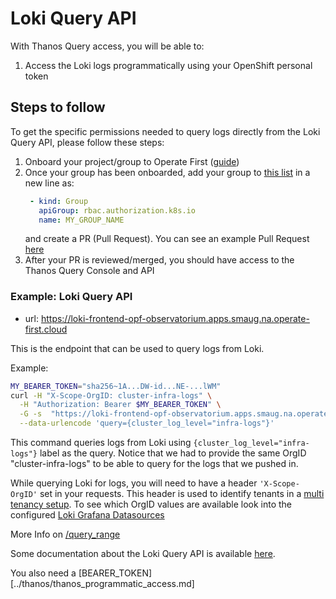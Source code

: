 # Loki Query API

With Thanos Query access, you will be able to:
1. Access the Loki logs programmatically using your OpenShift personal token

## Steps to follow
To get the specific permissions needed to query logs directly from the Loki Query API, please follow these steps:

1. Onboard your project/group to Operate First ([guide][1])
2. Once your group has been onboarded, add your group to [this list][2] in a new line as: <br>
   ```yaml
    - kind: Group
      apiGroup: rbac.authorization.k8s.io
      name: MY_GROUP_NAME
   ```
   and create a PR (Pull Request). You can see an example Pull Request [here][3]
3. After your PR is reviewed/merged, you should have access to the Thanos Query Console and API

### Example: Loki Query API

- url: https://loki-frontend-opf-observatorium.apps.smaug.na.operate-first.cloud

This is the endpoint that can be used to query logs from Loki.

Example:

```bash
MY_BEARER_TOKEN="sha256~1A...DW-id...NE-...lWM"
curl -H "X-Scope-OrgID: cluster-infra-logs" \
  -H "Authorization: Bearer $MY_BEARER_TOKEN" \
  -G -s  "https://loki-frontend-opf-observatorium.apps.smaug.na.operate-first.cloud/loki/api/v1/query_range" \
  --data-urlencode 'query={cluster_log_level="infra-logs"}'
```

This command queries logs from Loki using `{cluster_log_level="infra-logs"}` label as the
query. Notice that we had to provide the same OrgID "cluster-infra-logs" to be able to query for the logs that we pushed in.

While querying Loki for logs, you will need to have a header `'X-Scope-OrgID'` set in your requests.
This header is used to identify tenants in a [multi tenancy setup][7].
To see which OrgID values are available look into the configured [Loki Grafana Datasources][5]

More Info on [/query_range][4]

Some documentation about the Loki Query API is available [here][6].

You also need a [BEARER_TOKEN][../thanos/thanos_programmatic_access.md]

[1]: https://github.com/operate-first/hitchhikers-guide/blob/main/pages/onboarding_project.ipynb
[2]: https://github.com/operate-first/apps/blob/master/observatorium/overlays/moc/smaug/thanos/rolebindings/opf-observatorium-view.yaml#L10
[3]: https://github.com/operate-first/apps/pull/1378
[4]: https://grafana.com/docs/loki/latest/api/#get-lokiapiv1query_range
[5]: https://github.com/operate-first/apps/blob/master/grafana/overlays/moc/smaug/datasources/cluster-logs.yaml
[6]: https://grafana.com/docs/loki/latest/api/
[7]: https://grafana.com/docs/loki/latest/operations/multi-tenancy/
